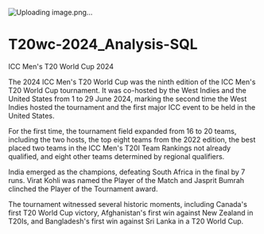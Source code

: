 ![Uploading image.png…]()

# T20wc-2024_Analysis-SQL

ICC Men's T20 World Cup 2024

The 2024 ICC Men's T20 World Cup was the ninth edition of the ICC Men's T20 World Cup tournament. It was co-hosted by the West Indies and the United States from 1 to 29 June 2024, marking the second time the West Indies hosted the tournament and the first major ICC event to be held in the United States.

For the first time, the tournament field expanded from 16 to 20 teams, including the two hosts, the top eight teams from the 2022 edition, the best placed two teams in the ICC Men's T20I Team Rankings not already qualified, and eight other teams determined by regional qualifiers.

India emerged as the champions, defeating South Africa in the final by 7 runs. Virat Kohli was named the Player of the Match and Jasprit Bumrah clinched the Player of the Tournament award.

The tournament witnessed several historic moments, including Canada's first T20 World Cup victory, Afghanistan's first win against New Zealand in T20Is, and Bangladesh's first win against Sri Lanka in a T20 World Cup.

